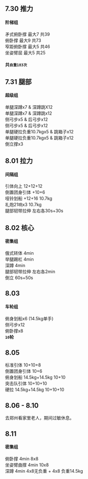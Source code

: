 ## 7.30 推力
#### 阶梯组
矛式俯卧撑 最大7 共39<br>
俯卧撑     最大9 共73<br>
窄距俯卧撑 最大5 共46<br>
坐姿臂屈   最大5 共25<br>
#### 共`自重183次`<br>

## 7.31 腿部 
#### 超级组
单腿深蹲x7 & 深蹲跳X12<br>
单腿深蹲x7 & 深蹲跳x12<br>
侧弓步x5 & 后弓步x12<br>
侧弓步x5 & 后弓步x12<br>
单腿硬拉负重10.7kgx5 & 跳箱子x12<br>
单腿硬拉负重10.7kgx5 & 跳箱子x12<br>
倒立撑x3<br>

## 8.01 拉力
#### 间隔组
引体向上 12+12+12<br>
倒置团身引体 +10+6<br>
哑铃划船 +12+16 10.7kg<br>
礼炮21响x3 10.7kg<br>
腿部韧带拉伸 左右各30s+30s<br>

## 8.02 核心
#### 密集组
俄式转体 4min<br>
举腿踢杠 4min<br>
深蹲 4min<br>
腿部韧带拉伸 左右各2min<br>
倒立 60s+50s<br>

## 8.03
#### 车轮组
俯身划船x6 (14.5kg单手)<br>
侧弓步x12<br>
俯卧撑x8<br>
**`10`轮**<br>


## 8.05
标准引体 10+10+8<br>
倒置团身引体 10+6<br>
俯身划船 14.5kg+14.5kg 10+10<br>
突击队引体 10+10+10<br>
硬拉 14.5kg+14.5kg 10+10+10<br>

## 8.06 - 8.10
去郑州看家里老人，期间过敏休息。

## 8.11
#### 密集组
俯卧撑 4min 8x8<br>
坐姿臂曲撑 4min 10x8<br>
深蹲 4min 4x8无负重 + 4x8 负重14.5kg<br>

